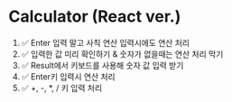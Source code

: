 # Calculator (React ver.)

1. ✅ Enter 입력 말고 사칙 연산 입력시에도 연산 처리
2. ✅ 입력한 값 미리 확인하기 & 숫자가 없을때는 연산 처리 막기
3. ✅ Result에서 키보드를 사용해 숫자 값 입력 받기
4. ✅ Enter키 입력시 연산 처리
5. ✅ +, -, \*, / 키 입력 처리
